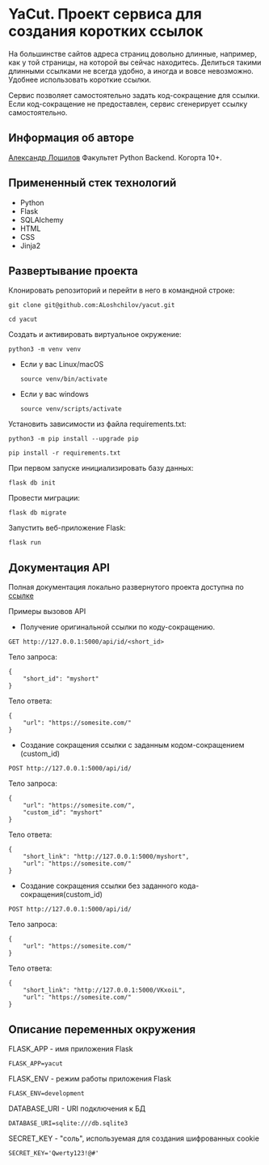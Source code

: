 # YaCut. Проект сервиса для создания коротких ссылок
На большинстве сайтов адреса страниц довольно длинные, например, как у той страницы, на которой вы сейчас находитесь. Делиться такими длинными ссылками не всегда удобно, а иногда и вовсе невозможно. 
Удобнее использовать короткие ссылки.

Сервис позволяет самостоятельно задать код-сокращение для ссылки. Если код-сокращение не предоставлен, сервис сгенерирует ссылку самостоятельно.

## Информация об авторе
[Александр Лощилов](mailto:loshchilov.aleksandr@gmail.com?subject=[GitHub]Yacut)
Факультет Python Backend. Когорта 10+.

## Примененный стек технологий
* Python
* Flask
* SQLAlchemy
* HTML
* CSS
* Jinja2


## Развертывание проекта
Клонировать репозиторий и перейти в него в командной строке:

```
git clone git@github.com:ALoshchilov/yacut.git
```

```
cd yacut
```

Cоздать и активировать виртуальное окружение:

```
python3 -m venv venv
```

* Если у вас Linux/macOS

    ```
    source venv/bin/activate
    ```

* Если у вас windows

    ```
    source venv/scripts/activate
    ```

Установить зависимости из файла requirements.txt:

```
python3 -m pip install --upgrade pip
```

```
pip install -r requirements.txt
```

При первом запуске инициализировать базу данных:

```
flask db init
```

Провести миграции:

```
flask db migrate
```

Запустить веб-приложение Flask:

```
flask run
```

## Документация API

Полная документация локально развернутого проекта доступна по [ссылке](http://127.0.0.1:5000/api/docs)

Примеры вызовов API

* Получение оригинальной ссылки по коду-сокращению.
```
GET http://127.0.0.1:5000/api/id/<short_id>
```

Тело запроса:
```
{
    "short_id": "myshort"
} 
```

Тело ответа:
```
{
    "url": "https://somesite.com/"
}
```

* Создание сокращения ссылки с заданным кодом-сокращением (custom_id)
```
POST http://127.0.0.1:5000/api/id/
```
Тело запроса:
```
{
    "url": "https://somesite.com/",
    "custom_id": "myshort"
} 
```
Тело ответа:
```
{
    "short_link": "http://127.0.0.1:5000/myshort",
    "url": "https://somesite.com/"
}
```

* Создание сокращения ссылки без заданного кода-сокращения(custom_id)
```
POST http://127.0.0.1:5000/api/id/
```
Тело запроса:
```
{
    "url": "https://somesite.com/"
} 
```
Тело ответа:
```
{
    "short_link": "http://127.0.0.1:5000/VKxoiL",
    "url": "https://somesite.com/"
}
```

## Описание переменных окружения

FLASK_APP - имя приложения Flask

```
FLASK_APP=yacut
```

FLASK_ENV - режим работы приложения Flask

```
FLASK_ENV=development
```

DATABASE_URI - URI подключения к БД

```
DATABASE_URI=sqlite:///db.sqlite3
```

SECRET_KEY - "соль", используемая для создания шифрованных cookie

```
SECRET_KEY='Qwerty123!@#'
```